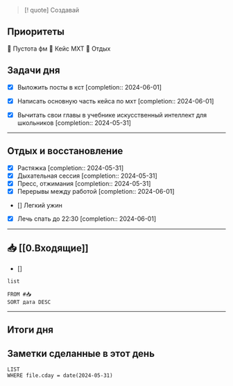 > [! quote] Создавай
> 

## Приоритеты
🔴 Пустота фм
🔴 Кейс МХТ
🔴 Отдых

## Задачи дня
- [x] Выложить посты в кст  [completion:: 2024-06-01]
- [x] Написать основную часть кейса по мхт  [completion:: 2024-06-01]
- [x] Вычитать свои главы в учебнике искусственный интеллект для школьников  [completion:: 2024-05-31]


---
## Отдых и восстановление
- [x] Растяжка  [completion:: 2024-05-31]
- [x] Дыхательная сессия  [completion:: 2024-05-31]
- [x] Пресс, отжимания  [completion:: 2024-05-31]
- [x] Перерывы между работой  [completion:: 2024-06-01]
- [] Легкий ужин
- [x] Лечь спать до 22:30  [completion:: 2024-06-01]

---
## 📥 [[0.Входящие]]
- [] 



```dataview
list
	
FROM #📥
SORT дата DESC
```


---
## Итоги дня





## Заметки сделанные в этот день
```dataview
LIST
WHERE file.cday = date(2024-05-31)
```

